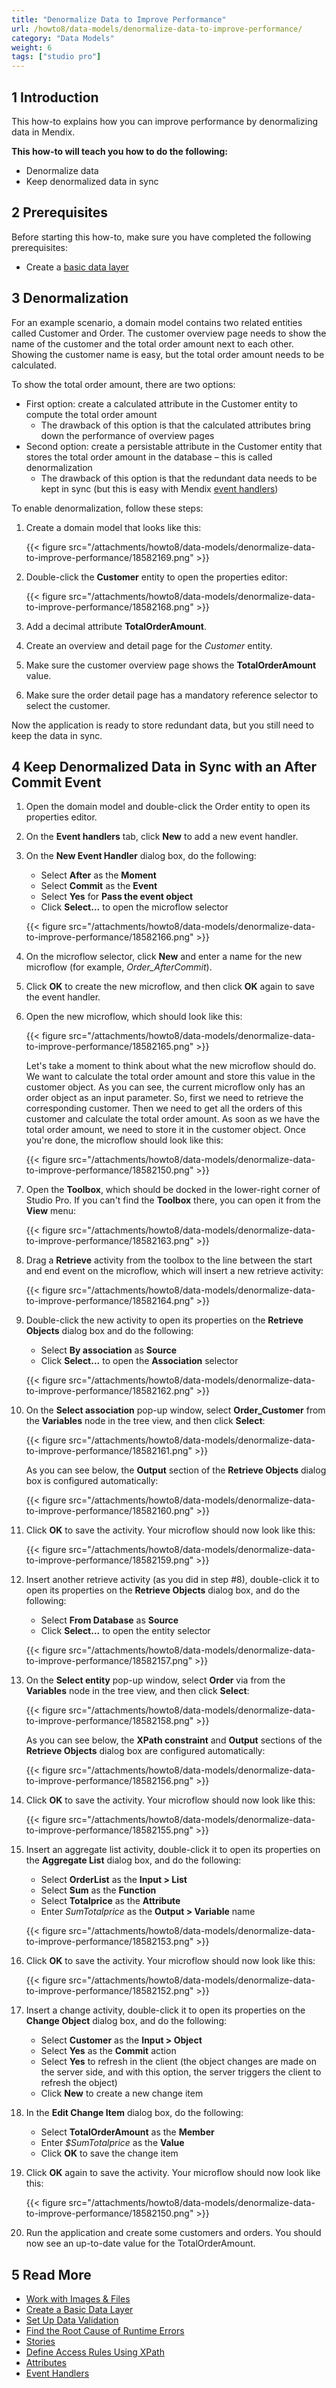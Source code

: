 ```yaml
---
title: "Denormalize Data to Improve Performance"
url: /howto8/data-models/denormalize-data-to-improve-performance/
category: "Data Models"
weight: 6
tags: ["studio pro"]
---
```


## 1 Introduction

This how-to explains how you can improve performance by denormalizing data in Mendix.

**This how-to will teach you how to do the following:**

* Denormalize data
* Keep denormalized data in sync

## 2 Prerequisites

Before starting this how-to, make sure you have completed the following prerequisites:

* Create a [basic data layer](/howto8/data-models/create-a-basic-data-layer/)

## 3 Denormalization

For an example scenario, a domain model contains two related entities called Customer and Order. The customer overview page needs to show the name of the customer and the total order amount next to each other. Showing the customer name is easy, but the total order amount needs to be calculated.

To show the total order amount, there are two options:

* First option: create a calculated attribute in the Customer entity to compute the total order amount
	* The drawback of this option is that the calculated attributes bring down the performance of overview pages
* Second option: create a persistable attribute in the Customer entity that stores the total order amount in the database – this is called denormalization
	* The drawback of this option is that the redundant data needs to be kept in sync (but this is easy with Mendix [event handlers](/refguide8/event-handlers/))

To enable denormalization, follow these steps:

1.  Create a domain model that looks like this:

    {{< figure src="/attachments/howto8/data-models/denormalize-data-to-improve-performance/18582169.png" >}}

2.  Double-click the **Customer** entity to open the properties editor:

    {{< figure src="/attachments/howto8/data-models/denormalize-data-to-improve-performance/18582168.png" >}}

3. Add a decimal attribute **TotalOrderAmount**.
4. Create an overview and detail page for the *Customer* entity.
5. Make sure the customer overview page shows the **TotalOrderAmount** value.
6. Make sure the order detail page has a mandatory reference selector to select the customer.

Now the application is ready to store redundant data, but you still need to keep the data in sync.

## 4 Keep Denormalized Data in Sync with an After Commit Event

1. Open the domain model and double-click the Order entity to open its properties editor.
2. On the **Event handlers** tab, click **New** to add a new event handler.
3.  On the **New Event Handler** dialog box, do the following:
    * Select **After** as the **Moment**
    * Select **Commit** as the **Event**
    * Select **Yes** for **Pass the event object**
    * Click **Select...** to open the microflow selector

    {{< figure src="/attachments/howto8/data-models/denormalize-data-to-improve-performance/18582166.png" >}}

4. On the microflow selector, click **New** and enter a name for the new microflow (for example, *Order_AfterCommit*).
5. Click **OK** to create the new microflow, and then click **OK** again to save the event handler.
6.  Open the new microflow, which should look like this:

    {{< figure src="/attachments/howto8/data-models/denormalize-data-to-improve-performance/18582165.png" >}}

    Let's take a moment to think about what the new microflow should do. We want to calculate the total order amount and store this value in the customer object. As you can see, the current microflow only has an order object as an input parameter. So, first we need to retrieve the corresponding customer. Then we need to get all the orders of this customer and calculate the total order amount. As soon as we have the total order amount, we need to store it in the customer object. Once you're done, the microflow should look like this:

    {{< figure src="/attachments/howto8/data-models/denormalize-data-to-improve-performance/18582150.png" >}}

7.  Open the **Toolbox**, which should be docked in the lower-right corner of Studio Pro. If you can't find the **Toolbox** there, you can open it from the **View** menu:

    {{< figure src="/attachments/howto8/data-models/denormalize-data-to-improve-performance/18582163.png" >}}

8.  Drag a **Retrieve** activity from the toolbox to the line between the start and end event on the microflow, which will insert a new retrieve activity:

    {{< figure src="/attachments/howto8/data-models/denormalize-data-to-improve-performance/18582164.png" >}}

9.  Double-click the new activity to open its properties on the **Retrieve Objects** dialog box and do the following:
    * Select **By association** as **Source**
    * Click **Select...** to open the **Association** selector

    {{< figure src="/attachments/howto8/data-models/denormalize-data-to-improve-performance/18582162.png" >}}

10. On the **Select association** pop-up window, select **Order_Customer** from the **Variables** node in the tree view, and then click **Select**:

    {{< figure src="/attachments/howto8/data-models/denormalize-data-to-improve-performance/18582161.png" >}}

    As you can see below, the **Output** section of the **Retrieve Objects** dialog box is configured automatically:

    {{< figure src="/attachments/howto8/data-models/denormalize-data-to-improve-performance/18582160.png" >}}

11. Click **OK** to save the activity. Your microflow should now look like this:

    {{< figure src="/attachments/howto8/data-models/denormalize-data-to-improve-performance/18582159.png" >}}

12. Insert another retrieve activity (as you did in step #8), double-click it to open its properties on the **Retrieve Objects** dialog box, and do the following:
    * Select **From Database** as **Source**
    * Click **Select...** to open the entity selector

    {{< figure src="/attachments/howto8/data-models/denormalize-data-to-improve-performance/18582157.png" >}}

13. On the **Select entity** pop-up window, select **Order** via from the **Variables** node in the tree view, and then click **Select**:

    {{< figure src="/attachments/howto8/data-models/denormalize-data-to-improve-performance/18582158.png" >}}

    As you can see below, the **XPath constraint** and **Output** sections of the **Retrieve Objects** dialog box are configured automatically:
    
    {{< figure src="/attachments/howto8/data-models/denormalize-data-to-improve-performance/18582156.png" >}}

14. Click **OK** to save the activity. Your microflow should now look like this:

    {{< figure src="/attachments/howto8/data-models/denormalize-data-to-improve-performance/18582155.png" >}}

15. Insert an aggregate list activity, double-click it to open its properties on the **Aggregate List** dialog box, and do the following:
    * Select **OrderList** as the **Input > List**
    * Select **Sum** as the **Function**
    * Select **Totalprice** as the **Attribute**
    * Enter *SumTotalprice* as the **Output > Variable** name

    {{< figure src="/attachments/howto8/data-models/denormalize-data-to-improve-performance/18582153.png" >}}

16. Click **OK** to save the activity. Your microflow should now look like this:

    {{< figure src="/attachments/howto8/data-models/denormalize-data-to-improve-performance/18582152.png" >}}
    
17. Insert a change activity, double-click it to open its properties on the **Change Object** dialog box, and do the following:
    * Select **Customer** as the **Input > Object**
    * Select **Yes** as the **Commit** action
    * Select **Yes** to refresh in the client (the object changes are made on the server side, and with this option, the server triggers the client to refresh the object)
    * Click **New** to create a new change item
18. In the **Edit Change Item** dialog box, do the following:
    * Select **TotalOrderAmount** as the **Member**
    * Enter *$SumTotalprice* as the **Value**
    * Click **OK** to save the change item
19. Click **OK** again to save the activity. Your microflow should now look like this:

    {{< figure src="/attachments/howto8/data-models/denormalize-data-to-improve-performance/18582150.png" >}}

20. Run the application and create some customers and orders. You should now see an up-to-date value for the TotalOrderAmount.

## 5 Read More

* [Work with Images & Files](/howto8/data-models/working-with-images-and-files/)
* [Create a Basic Data Layer](/howto8/data-models/create-a-basic-data-layer/)
* [Set Up Data Validation](/howto8/data-models/setting-up-data-validation/)
* [Find the Root Cause of Runtime Errors](/howto8/monitoring-troubleshooting/finding-the-root-cause-of-runtime-errors/)
* [Stories](/developerportal/collaborate/stories/)
* [Define Access Rules Using XPath](/howto8/logic-business-rules/define-access-rules-using-xpath/)
* [Attributes](/refguide8/attributes/)
* [Event Handlers](/refguide8/event-handlers/)

